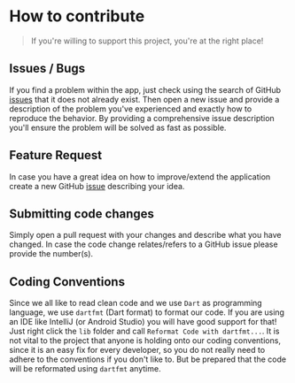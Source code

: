 # How to contribute

> If you're willing to support this project, you're at the right place!


## Issues / Bugs

If you find a problem within the app, just check using the search of GitHub [issues](https://github.com/Fachschaft07/Guide7/issues) that it does not already exist.
Then open a new issue and provide a description of the problem you've experienced and exactly how to reproduce the behavior.
By providing a comprehensive issue description you'll ensure the problem will be solved as fast as possible.


## Feature Request

In case you have a great idea on how to improve/extend the application create a new GitHub [issue](https://github.com/Fachschaft07/Guide7/issues/new) describing your idea.


## Submitting code changes

Simply open a pull request with your changes and describe what you have changed.
In case the code change relates/refers to a GitHub issue please provide the number(s).


## Coding Conventions

Since we all like to read clean code and we use `Dart` as programming language, we use `dartfmt` (Dart format) to format our code.
If you are using an IDE like IntelliJ (or Android Studio) you will have good support for that! Just right click the `lib` folder and call `Reformat Code with dartfmt...`.
It is not vital to the project that anyone is holding onto our coding conventions, since it is an easy fix for every developer, so you do not really need to adhere to the conventions if you don't like to. 
But be prepared that the code will be reformated using `dartfmt` anytime.